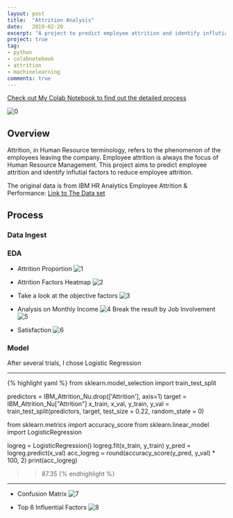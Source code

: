 ```yaml
---
layout: post
title:  "Attrition Analysis"
date:   2019-02-20
excerpt: "A project to predict employee attrition and identify influtial factors to reduce employee attrition."
project: true
tag:
- python 
- colabnotebook
- attrition
- machinelearning
comments: true
---
```


[Check out My Colab Notebook to find out the detailed process](https://colab.research.google.com/drive/16ApThe1fjet-1ezSugUQ6Z-uhqiFx6MI)

![0](https://mk0at44uvaxh7f73.kinstacdn.com/wp-content/uploads/2017/12/Topic-1.png)    


      
## Overview
Attrition, in Human Resource terminology, refers to the phenomenon of the employees leaving the company. Employee attrition is always the focus of Human Resource Management. This project aims to  predict employee attrition and identify influtial factors to reduce employee attrition. 

The original data is from IBM HR Analytics Employee Attrition & Performance:
[Link to The Data set](https://www.kaggle.com/pavansubhasht/ibm-hr-analytics-attrition-dataset)


## Process  

### Data Ingest

### EDA 
* Attrition Proportion
![1](https://raw.githubusercontent.com/lmei33/lmei33.github.io/master/assets/img/1.png)    

* Attrition Factors Heatmap
![2](https://raw.githubusercontent.com/lmei33/lmei33.github.io/master/assets/img/2.png) 

* Take a look at the objective factors
![3](https://raw.githubusercontent.com/lmei33/lmei33.github.io/master/assets/img/3.png) 

* Analysis on Monthly Income
![4](https://raw.githubusercontent.com/lmei33/lmei33.github.io/master/assets/img/4.png) 
  Break the result by Job Involvement
![5](https://raw.githubusercontent.com/lmei33/lmei33.github.io/master/assets/img/5.png) 

* Satisfaction
![6](https://raw.githubusercontent.com/lmei33/lmei33.github.io/master/assets/img/6.png)


### Model
After several trials, I chose Logistic Regression

---

{% highlight yaml %}
from sklearn.model_selection import train_test_split

predictors = IBM_Attrition_Nu.drop(['Attrition'], axis=1)
target = IBM_Attrition_Nu["Attrition"]
x_train, x_val, y_train, y_val = train_test_split(predictors, target, test_size = 0.22, random_state = 0)

from sklearn.metrics import accuracy_score
from sklearn.linear_model import LogisticRegression

logreg = LogisticRegression()
logreg.fit(x_train, y_train)
y_pred = logreg.predict(x_val)
acc_logreg = round(accuracy_score(y_pred, y_val) * 100, 2)
print(acc_logreg)
>> 87.35
{% endhighlight %}

---

* Confusion Matrix
![7](https://raw.githubusercontent.com/lmei33/lmei33.github.io/master/assets/img/7.png)

* Top 6 Influential Factors
![8](https://raw.githubusercontent.com/lmei33/lmei33.github.io/master/assets/img/8.png)

